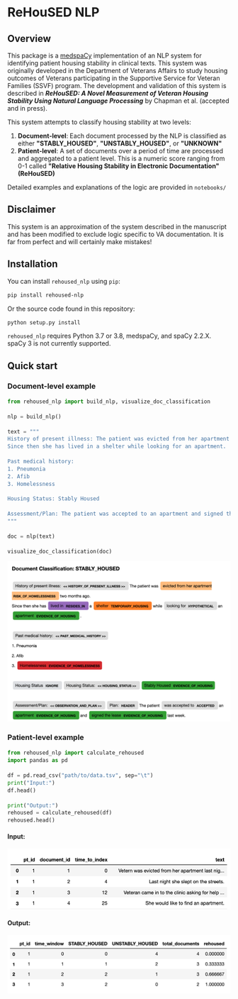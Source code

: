 # ReHouSED NLP
## Overview
This package is a [medspaCy](https://github.com/medspacy/medspacy) implementation of an NLP system for identifying patient housing stability in clinical texts.
This system was originally developed in the Department of Veterans Affairs to study housing outcomes of Veterans participating
in the Supportive Service for Veteran Families (SSVF) program. The development and validation of this system is described in
***ReHouSED: A Novel Measurement of Veteran Housing Stability Using Natural Language Processing*** by Chapman et al. (accepted and in press).

This system attempts to classify housing stability at two levels:
1. **Document-level**: Each document processed by the NLP is classified as either **"STABLY_HOUSED"**, **"UNSTABLY_HOUSED"**, or **"UNKNOWN"**
2. **Patient-level**: A set of documents over a period of time are processed and aggregated to a patient level. This is a numeric score
ranging from 0-1 called **"Relative Housing Stability in Electronic Documentation" (ReHouSED)**

Detailed examples and explanations of the logic are provided in `notebooks/`

## Disclaimer
This system is an approximation of the system described in the manuscript and has been modified to exclude logic specific to VA 
documentation. It is far from perfect and will certainly make mistakes!

## Installation
You can install `rehoused_nlp` using `pip`:
```bash
pip install rehoused-nlp
```

Or the source code found in this repository:
```python
python setup.py install
```

`rehoused_nlp` requires Python 3.7 or 3.8, medspaCy, and spaCy 2.2.X. spaCy 3 is not currently supported.

## Quick start

### Document-level example
```python
from rehoused_nlp import build_nlp, visualize_doc_classification

nlp = build_nlp()

text = """
History of present illness: The patient was evicted from her apartment two months ago. 
Since then she has lived in a shelter while looking for an apartment.

Past medical history:
1. Pneumonia
2. Afib
3. Homelessness

Housing Status: Stably Housed

Assessment/Plan: The patient was accepted to an apartment and signed the lease last week. 
"""

doc = nlp(text)

visualize_doc_classification(doc)
```

![Example document](./images/visualize_doc_example.png)

### Patient-level example
```python
from rehoused_nlp import calculate_rehoused
import pandas as pd

df = pd.read_csv("path/to/data.tsv", sep="\t")
print("Input:")
df.head()

print("Output:")
rehoused = calculate_rehoused(df)
rehoused.head()

```
#### Input:
![Example input data](./images/input_data_example.png)

#### Output:
![Example output data](./images/output_data_example.png)
